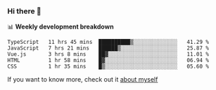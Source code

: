 ### Hi there 👋

<!--
**HondryTravis/HondryTravis** is a ✨ _special_ ✨ repository because its `README.md` (this file) appears on your GitHub profile.

Here are some ideas to get you started:

- 🔭 I’m currently working on ...
- 🌱 I’m currently learning ...
- 👯 I’m looking to collaborate on ...
- 🤔 I’m looking for help with ...
- 💬 Ask me about ...
- 📫 How to reach me: ...
- 😄 Pronouns: ...
- ⚡ Fun fact: ...
-->

<!-- [![travis's github stats](https://github-readme-stats.vercel.app/api?username=HondryTravis)](https://github.com/anuraghazra/github-readme-stats)  -->
<!-- ![travis's github stats](https://github-readme-stats.anuraghazra1.vercel.app/api/top-langs/?username=HondryTravis&theme=nord&layout=compact) -->

📊 **Weekly development breakdown**

<!--START_SECTION:waka-->
```text
TypeScript   11 hrs 45 mins  ██████████▒░░░░░░░░░░░░░░   41.29 % 
JavaScript   7 hrs 21 mins   ██████▒░░░░░░░░░░░░░░░░░░   25.87 % 
Vue.js       3 hrs 8 mins    ██▓░░░░░░░░░░░░░░░░░░░░░░   11.01 % 
HTML         1 hr 58 mins    █▓░░░░░░░░░░░░░░░░░░░░░░░   06.94 % 
CSS          1 hr 35 mins    █▒░░░░░░░░░░░░░░░░░░░░░░░   05.60 % 
```
<!--END_SECTION:waka-->

If you want to know more, check out it [about myself](https://hondrytravis.github.io/)
